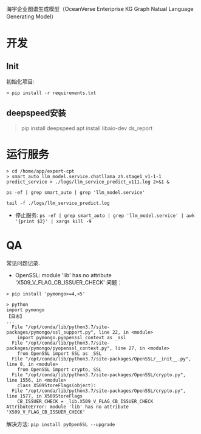 海宇企业图谱生成模型（OceanVerse Enteriprise KG Graph Natual Language Generating Model）

# 开发
## Init
初始化项目:  
```
> pip install -r requirements.txt
```

## deepspeed安装
> pip install deepspeed
> apt install libaio-dev
> ds_report


# 运行服务

```
> cd /home/app/expert-cpt
> smart_auto llm_model.service.chatllama_zh.stage1_v1-1-1 predict_service > ./logs/llm_service_predict_v111.log 2>&1 &

ps -ef | grep smart_auto | grep 'llm_model.service'

tail -f ./logs/llm_service_predict.log
```

* 停止服务: `ps -ef | grep smart_auto | grep 'llm_model.service' | awk '{print $2}' | xargs kill -9`


# QA
常见问题记录.  

* OpenSSL: module 'lib' has no attribute 'X509_V_FLAG_CB_ISSUER_CHECK'
问题：
```
> pip install 'pymongo>=4,<5'

> python
import pymongo
【日志】
...
  File "/opt/conda/lib/python3.7/site-packages/pymongo/ssl_support.py", line 22, in <module>
    import pymongo.pyopenssl_context as _ssl
  File "/opt/conda/lib/python3.7/site-packages/pymongo/pyopenssl_context.py", line 27, in <module>
    from OpenSSL import SSL as _SSL
  File "/opt/conda/lib/python3.7/site-packages/OpenSSL/__init__.py", line 8, in <module>
    from OpenSSL import crypto, SSL
  File "/opt/conda/lib/python3.7/site-packages/OpenSSL/crypto.py", line 1556, in <module>
    class X509StoreFlags(object):
  File "/opt/conda/lib/python3.7/site-packages/OpenSSL/crypto.py", line 1577, in X509StoreFlags
    CB_ISSUER_CHECK = _lib.X509_V_FLAG_CB_ISSUER_CHECK
AttributeError: module 'lib' has no attribute 'X509_V_FLAG_CB_ISSUER_CHECK'
```
解决方法: `pip install pyOpenSSL --upgrade`